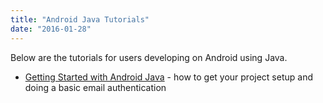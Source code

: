 ```yaml
---
title: "Android Java Tutorials"
date: "2016-01-28"
---
```


Below are the tutorials for users developing on Android using Java.

- [Getting Started with Android Java](/learn/getting-started-with-android-java/) - how to get your project setup and doing a basic email authentication

<DocCardList />